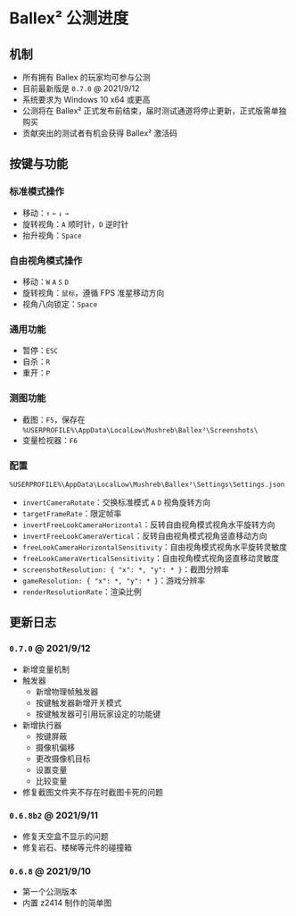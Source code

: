 # Ballex² 公测进度

## 机制

- 所有拥有 Ballex 的玩家均可参与公测
- 目前最新版是 `0.7.0` @ 2021/9/12
- 系统要求为 Windows 10 x64 或更高
- 公测将在 Ballex² 正式发布前结束，届时测试通道将停止更新，正式版需单独购买
- 贡献突出的测试者有机会获得 Ballex² 激活码

## 按键与功能

### 标准模式操作

- 移动：`↑` `←` `↓` `→`
- 旋转视角：`A` 顺时针，`D` 逆时针
- 抬升视角：`Space`

### 自由视角模式操作

- 移动：`W` `A` `S` `D`
- 旋转视角：`鼠标`，遵循 FPS 准星移动方向
- 视角八向锁定：`Space`

### 通用功能

- 暂停：`ESC`
- 自杀：`R`
- 重开：`P`

### 测图功能

- 截图：`F5`，保存在 `%USERPROFILE%\AppData\LocalLow\Mushreb\Ballex²\Screenshots\`
- 变量检视器：`F6`

### 配置

`%USERPROFILE%\AppData\LocalLow\Mushreb\Ballex²\Settings\Settings.json`

- `invertCameraRotate`：交换标准模式 `A` `D` 视角旋转方向
- `targetFrameRate`：限定帧率
- `invertFreeLookCameraHorizontal`：反转自由视角模式视角水平旋转方向
- `invertFreeLookCameraVertical`：反转自由视角模式视角竖直移动方向
- `freeLookCameraHorizontalSensitivity`：自由视角模式视角水平旋转灵敏度
- `freeLookCameraVerticalSensitivity`：自由视角模式视角竖直移动灵敏度
- `screenshotResolution: { "x": *, "y": * }`：截图分辨率
- `gameResolution: { "x": *, "y": * }`：游戏分辨率
- `renderResolutionRate`：渲染比例

## 更新日志

### `0.7.0` @ 2021/9/12

- 新增变量机制
- 触发器
  - 新增物理帧触发器
  - 按键触发器新增开关模式
  - 按键触发器可引用玩家设定的功能键
- 新增执行器
  - 按键屏蔽
  - 摄像机偏移
  - 更改摄像机目标
  - 设置变量
  - 比较变量
- 修复截图文件夹不存在时截图卡死的问题

### `0.6.8b2` @ 2021/9/11

- 修复天空盒不显示的问题
- 修复岩石、楼梯等元件的碰撞箱

### `0.6.8` @ 2021/9/10

- 第一个公测版本
- 内置 z2414 制作的简单图
